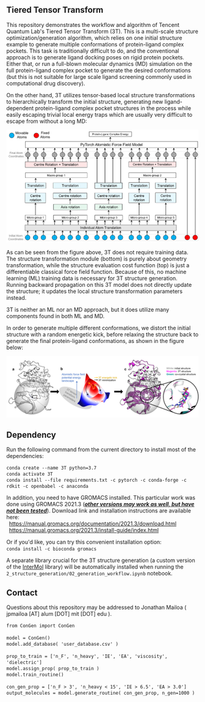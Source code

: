 ## Tiered Tensor Transform

This repository demonstrates the workflow and algorithm of Tencent Quantum Lab's Tiered Tensor Transform (3T).
This is a multi-scale structure optimization/generation algorithm, which relies on one initial structure example to generate multiple conformations of protein-ligand complex pockets.
This task is traditionally difficult to do, and the conventional approach is to generate ligand docking poses on rigid protein pockets.
Either that, or run a full-blown molecular dynamics (MD) simulation on the full protein-ligand complex pocket to generate the desired conformations (but this is not suitable for large scale ligand screening commonly used in computational drug discovery).

On the other hand, 3T utilizes tensor-based local structure transformations to hierarchically transform the initial structure,
generating new ligand-dependent protein-ligand complex pocket structures in the process while easily escaping trivial local energy traps
which are usually very difficult to escape from without a long MD:

![Alt text](2_structure_generation/Images/3T_Model.png?raw=true "Title")

As can be seen from the figure above, 3T does not require training data. The structure transformation module (bottom) is purely about geometry transformation,
while the structure evaluation cost function (top) is just a differentiable classical force field function.
Because of this, no machine learning (ML) training data is necessary for 3T structure generation.
Running backward propagation on this 3T model does not directly update the structure;
it updates the local structure transformation parameters instead.

3T is neither an ML nor an MD approach, but it does utilize many components found in both ML and MD.

In order to generate multiple different conformations, we distort the initial structure with a random energetic kick,
before relaxing the structure back to generate the final protein-ligand conformations, as shown in the figure below:

![Alt text](2_structure_generation/Images/3T_Workflow.png?raw=true "Title")

## Dependency

Run the following command from the current directory to install most of the dependencies:

```
conda create --name 3T python=3.7
conda activate 3T
conda install --file requirements.txt -c pytorch -c conda-forge -c rdkit -c openbabel -c anaconda
```

In addition, you need to have GROMACS installed.
This particular work was done using GROMACS 2021.3 (<b><ins><i>other versions may work as well, but have not been tested</i></ins></b>). Download link and installation instructions are available here: <br />
&ensp;https://manual.gromacs.org/documentation/2021.3/download.html <br />
&ensp;https://manual.gromacs.org/2021.3/install-guide/index.html

Or if you'd like, you can try this convenient installation option: <br />
`conda install -c bioconda gromacs`

A separate library crucial for the 3T structure generation (a custom version of the [InterMol](https://github.com/shirtsgroup/InterMol) library) will be automatically installed when running the `2_structure_generation/02_generation_workflow.ipynb` notebook.

## Contact

Questions about this repository may be addressed to Jonathan Mailoa ( jpmailoa [AT] alum [DOT] mit [DOT] edu ).


```
from ConGen import ConGen

model = ConGen()
model.add_database( 'user_database.csv' )

prop_to_train = ['n_F', 'n_heavy', 'IE', 'EA', 'viscosity', 'dielectric']
model.assign_prop( prop_to_train )
model.train_routine()

con_gen_prop = ['n_F > 3', 'n_heavy < 15', 'IE > 6.5', 'EA > 3.0']
output_molecules = model.generate_routine( con_gen_prop, n_gen=1000 )
```
